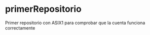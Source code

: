 # primerRepositorio
Primer repositorio con ASIX1 para comprobar que la cuenta funciona correctamente
